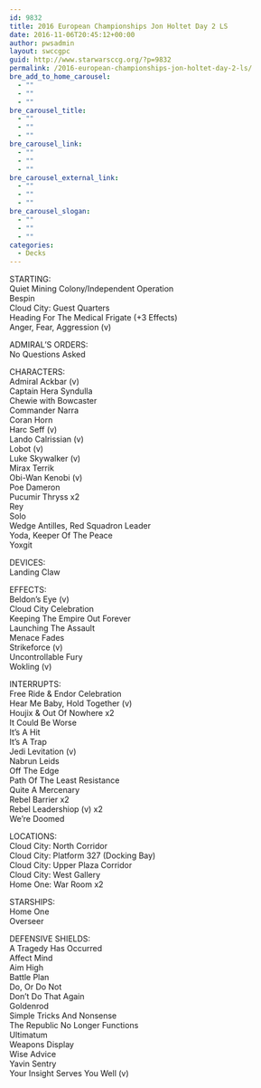 ```yaml
---
id: 9832
title: 2016 European Championships Jon Holtet Day 2 LS
date: 2016-11-06T20:45:12+00:00
author: pwsadmin
layout: swccgpc
guid: http://www.starwarsccg.org/?p=9832
permalink: /2016-european-championships-jon-holtet-day-2-ls/
bre_add_to_home_carousel:
  - ""
  - ""
  - ""
bre_carousel_title:
  - ""
  - ""
  - ""
bre_carousel_link:
  - ""
  - ""
  - ""
bre_carousel_external_link:
  - ""
  - ""
  - ""
bre_carousel_slogan:
  - ""
  - ""
  - ""
categories:
  - Decks
---
```

STARTING:  
Quiet Mining Colony/Independent Operation  
Bespin  
Cloud City: Guest Quarters  
Heading For The Medical Frigate (+3 Effects)  
Anger, Fear, Aggression (v)

ADMIRAL&#8217;S ORDERS:  
No Questions Asked

CHARACTERS:  
Admiral Ackbar (v)  
Captain Hera Syndulla  
Chewie with Bowcaster  
Commander Narra  
Coran Horn  
Harc Seff (v)  
Lando Calrissian (v)  
Lobot (v)  
Luke Skywalker (v)  
Mirax Terrik  
Obi-Wan Kenobi (v)  
Poe Dameron  
Pucumir Thryss x2  
Rey  
Solo  
Wedge Antilles, Red Squadron Leader  
Yoda, Keeper Of The Peace  
Yoxgit

DEVICES:  
Landing Claw

EFFECTS:  
Beldon&#8217;s Eye (v)  
Cloud City Celebration  
Keeping The Empire Out Forever  
Launching The Assault  
Menace Fades  
Strikeforce (v)  
Uncontrollable Fury  
Wokling (v)

INTERRUPTS:  
Free Ride & Endor Celebration  
Hear Me Baby, Hold Together (v)  
Houjix & Out Of Nowhere x2  
It Could Be Worse  
It&#8217;s A Hit  
It&#8217;s A Trap  
Jedi Levitation (v)  
Nabrun Leids  
Off The Edge  
Path Of The Least Resistance  
Quite A Mercenary  
Rebel Barrier x2  
Rebel Leadershiop (v) x2  
We&#8217;re Doomed

LOCATIONS:  
Cloud City: North Corridor  
Cloud City: Platform 327 (Docking Bay)  
Cloud City: Upper Plaza Corridor  
Cloud City: West Gallery  
Home One: War Room x2

STARSHIPS:  
Home One  
Overseer

DEFENSIVE SHIELDS:  
A Tragedy Has Occurred  
Affect Mind  
Aim High  
Battle Plan  
Do, Or Do Not  
Don&#8217;t Do That Again  
Goldenrod  
Simple Tricks And Nonsense  
The Republic No Longer Functions  
Ultimatum  
Weapons Display  
Wise Advice  
Yavin Sentry  
Your Insight Serves You Well (v)